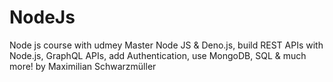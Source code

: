 # NodeJs
Node js course with udmey  Master Node JS &amp; Deno.js, build REST APIs with Node.js, GraphQL APIs, add Authentication, use MongoDB, SQL &amp; much more! by  Maximilian Schwarzmüller
